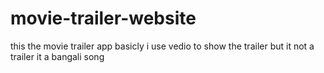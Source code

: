 # movie-trailer-website
this the movie trailer app basicly i use vedio to show the trailer but it not a trailer it a bangali song
